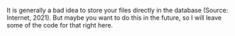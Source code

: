 It is generally a bad idea to store your files directly in the database (Source: Internet, 2021). But maybe you want to do this in the future, so I will leave some of the code for that right here.

